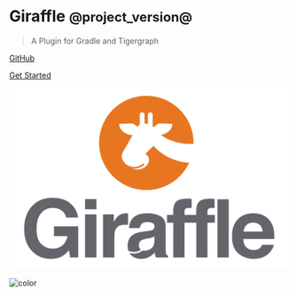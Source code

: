 # Giraffle <small>@project_version@</small>

> A Plugin for Gradle and Tigergraph

[GitHub](https://github.com/Optum/giraffle)

[Get Started](getting_started.md)

![logo](_media/giraffle-v2padded.png)

![color](#ffffff)

